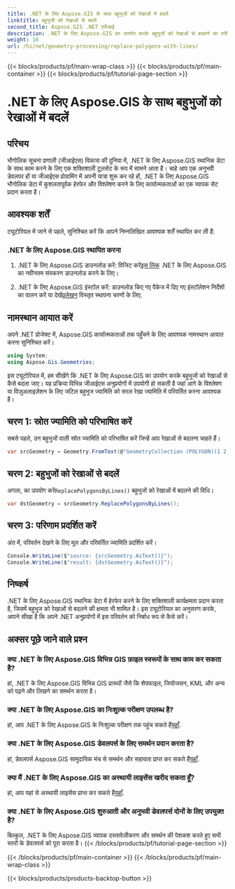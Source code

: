 ```yaml
---
title: .NET के लिए Aspose.GIS के साथ बहुभुजों को रेखाओं में बदलें
linktitle: बहुभुजों को रेखाओं से बदलें
second_title: Aspose.GIS .NET एपीआई
description: .NET के लिए Aspose.GIS का उपयोग करके बहुभुजों को रेखाओं से बदलने का तरीका जानें। अपने जीआईएस डेटा हेरफेर कौशल को सहजता से बढ़ाएं।
weight: 16
url: /hi/net/geometry-processing/replace-polygons-with-lines/
---
```


{{< blocks/products/pf/main-wrap-class >}}
{{< blocks/products/pf/main-container >}}
{{< blocks/products/pf/tutorial-page-section >}}

# .NET के लिए Aspose.GIS के साथ बहुभुजों को रेखाओं में बदलें

## परिचय
भौगोलिक सूचना प्रणाली (जीआईएस) विकास की दुनिया में, .NET के लिए Aspose.GIS स्थानिक डेटा के साथ काम करने के लिए एक शक्तिशाली टूलसेट के रूप में सामने आता है। चाहे आप एक अनुभवी डेवलपर हों या जीआईएस प्रोग्रामिंग में अपनी यात्रा शुरू कर रहे हों, .NET के लिए Aspose.GIS भौगोलिक डेटा में कुशलतापूर्वक हेरफेर और विश्लेषण करने के लिए कार्यात्मकताओं का एक व्यापक सेट प्रदान करता है।
## आवश्यक शर्तें
ट्यूटोरियल में जाने से पहले, सुनिश्चित करें कि आपने निम्नलिखित आवश्यक शर्तें स्थापित कर ली हैं:
### .NET के लिए Aspose.GIS स्थापित करना
1.  .NET के लिए Aspose.GIS डाउनलोड करें: विजिट करें[इस लिंक](https://releases.aspose.com/gis/net/) .NET के लिए Aspose.GIS का नवीनतम संस्करण डाउनलोड करने के लिए।
   
2.  .NET के लिए Aspose.GIS इंस्टॉल करें: डाउनलोड किए गए पैकेज में दिए गए इंस्टॉलेशन निर्देशों का पालन करें या देखें[प्रलेखन](https://reference.aspose.com/gis/net/) विस्तृत स्थापना चरणों के लिए.

## नामस्थान आयात करें
अपने .NET प्रोजेक्ट में, Aspose.GIS कार्यात्मकताओं तक पहुँचने के लिए आवश्यक नामस्थान आयात करना सुनिश्चित करें।
```csharp
using System;
using Aspose.Gis.Geometries;
```

इस ट्यूटोरियल में, हम सीखेंगे कि .NET के लिए Aspose.GIS का उपयोग करके बहुभुजों को रेखाओं से कैसे बदला जाए। यह प्रक्रिया विभिन्न जीआईएस अनुप्रयोगों में उपयोगी हो सकती है जहां आगे के विश्लेषण या विज़ुअलाइज़ेशन के लिए जटिल बहुभुज ज्यामिति को सरल रेखा ज्यामिति में परिवर्तित करना आवश्यक है।
## चरण 1: स्रोत ज्यामिति को परिभाषित करें
सबसे पहले, उन बहुभुजों वाली स्रोत ज्यामिति को परिभाषित करें जिन्हें आप रेखाओं से बदलना चाहते हैं।
```csharp
var srcGeometry = Geometry.FromText(@"GeometryCollection (POLYGON((1 2, 1 4, 3 4, 3 2)), Point (5 1))");
```
## चरण 2: बहुभुजों को रेखाओं से बदलें
 अगला, का उपयोग करें`ReplacePolygonsByLines()` बहुभुजों को रेखाओं में बदलने की विधि।
```csharp
var dstGeometry = srcGeometry.ReplacePolygonsByLines();
```
## चरण 3: परिणाम प्रदर्शित करें
अंत में, परिवर्तन देखने के लिए मूल और परिवर्तित ज्यामिति प्रदर्शित करें।
```csharp
Console.WriteLine($"source: {srcGeometry.AsText()}");
Console.WriteLine($"result: {dstGeometry.AsText()}");
```

## निष्कर्ष
.NET के लिए Aspose.GIS स्थानिक डेटा में हेरफेर करने के लिए शक्तिशाली कार्यक्षमता प्रदान करता है, जिसमें बहुभुज को रेखाओं से बदलने की क्षमता भी शामिल है। इस ट्यूटोरियल का अनुसरण करके, आपने सीखा है कि अपने .NET अनुप्रयोगों में इस परिवर्तन को निर्बाध रूप से कैसे करें।
## अक्सर पूछे जाने वाले प्रश्न
### क्या .NET के लिए Aspose.GIS विभिन्न GIS फ़ाइल स्वरूपों के साथ काम कर सकता है?
हां, .NET के लिए Aspose.GIS विभिन्न GIS प्रारूपों जैसे कि शेपफाइल, जियोजसन, KML और अन्य को पढ़ने और लिखने का समर्थन करता है।
### क्या .NET के लिए Aspose.GIS का निःशुल्क परीक्षण उपलब्ध है?
 हां, आप .NET के लिए Aspose.GIS के निःशुल्क परीक्षण तक पहुंच सकते हैं[यहाँ](https://releases.aspose.com/).
### क्या .NET के लिए Aspose.GIS डेवलपर्स के लिए समर्थन प्रदान करता है?
 हां, डेवलपर्स Aspose.GIS सामुदायिक मंच से समर्थन और सहायता प्राप्त कर सकते हैं[यहाँ](https://forum.aspose.com/c/gis/33).
### क्या मैं .NET के लिए Aspose.GIS का अस्थायी लाइसेंस खरीद सकता हूँ?
 हां, आप यहां से अस्थायी लाइसेंस प्राप्त कर सकते हैं[यहाँ](https://purchase.aspose.com/temporary-license/).
### क्या .NET के लिए Aspose.GIS शुरुआती और अनुभवी डेवलपर्स दोनों के लिए उपयुक्त है?
बिल्कुल, .NET के लिए Aspose.GIS व्यापक दस्तावेज़ीकरण और समर्थन की पेशकश करते हुए सभी स्तरों के डेवलपर्स को पूरा करता है।
{{< /blocks/products/pf/tutorial-page-section >}}

{{< /blocks/products/pf/main-container >}}
{{< /blocks/products/pf/main-wrap-class >}}

{{< blocks/products/products-backtop-button >}}

